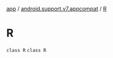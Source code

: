 [app](../../index.md) / [android.support.v7.appcompat](../index.md) / [R](.)

# R

`class R`
`class R`